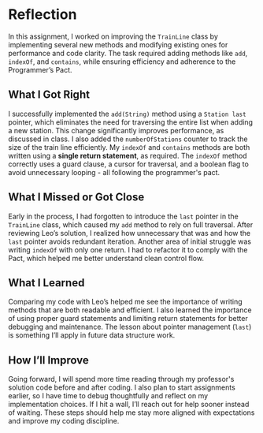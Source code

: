 # Reflection

In this assignment, I worked on improving the `TrainLine` class by implementing several new methods and modifying existing ones for performance and code clarity. The task required adding methods like `add`, `indexOf`, and `contains`, while ensuring efficiency and adherence to the Programmer’s Pact. 

## What I Got Right

I successfully implemented the `add(String)` method using a `Station last` pointer, which eliminates the need for traversing the entire list when adding a new station. This change significantly improves performance, as discussed in class. I also added the `numberOfStations` counter to track the size of the train line efficiently. My `indexOf` and `contains` methods are both written using a **single return statement**, as required. The `indexOf` method correctly uses a guard clause, a cursor for traversal, and a boolean flag to avoid unnecessary looping - all following the programmer's pact.

## What I Missed or Got Close

Early in the process, I had forgotten to introduce the `last` pointer in the `TrainLine` class, which caused my `add` method to rely on full traversal. After reviewing Leo’s solution, I realized how unnecessary that was and how the `last` pointer avoids redundant iteration. Another area of initial struggle was writing `indexOf` with only one return. I had to refactor it to comply with the Pact, which helped me better understand clean control flow.

## What I Learned

Comparing my code with Leo’s helped me see the importance of writing methods that are both readable and efficient. I also learned the importance of using proper guard statements and limiting return statements for better debugging and maintenance. The lesson about pointer management (`last`) is something I’ll apply in future data structure work.

## How I’ll Improve

Going forward, I will spend more time reading through my professor's solution code before and after coding. I also plan to start assignments earlier, so I have time to debug thoughtfully and reflect on my implementation choices. If I hit a wall, I’ll reach out for help sooner instead of waiting. These steps should help me stay more aligned with expectations and improve my coding discipline.

